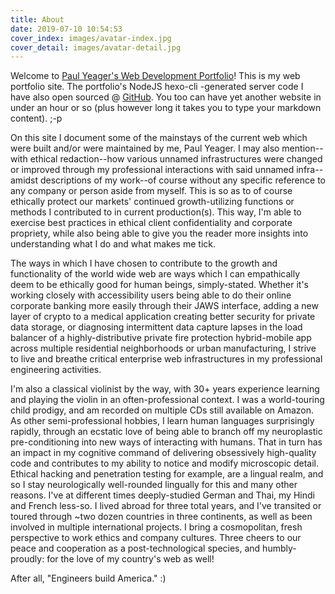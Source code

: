 ```yaml
---
title: About
date: 2019-07-10 10:54:53
cover_index: images/avatar-index.jpg
cover_detail: images/avatar-detail.jpg
---
```


Welcome to [Paul Yeager's Web Development Portfolio](http://paulyeager.net)! This is my web portfolio site. The portfolio's NodeJS hexo-cli -generated server code I have also open sourced @ [GitHub](https://github.com/violinmoksha/weblog). You too can have yet another website in under an hour or so (plus however long it takes you to type your markdown content). ;-p

On this site I document some of the mainstays of the current web which were built and/or were maintained by me, Paul Yeager. I may also mention--with ethical redaction--how various unnamed infrastructures were changed or improved through my professional interactions with said unnamed infra--amidst descriptions of my work--of course without any specific reference to any company or person aside from myself. This is so as to of course ethically protect our markets' continued growth-utilizing functions or methods I contributed to in current production(s). This way, I'm able to exercise best practices in ethical client confidentiality and corporate propriety, while also being able to give you the reader more insights into understanding what I do and what makes me tick.

The ways in which I have chosen to contribute to the growth and functionality of the world wide web are ways which I can empathically deem to be ethically good for human beings, simply-stated. Whether it's working closely with accessibility users being able to do their online corporate banking more easily through their JAWS interface, adding a new layer of crypto to a medical application creating better security for private data storage, or diagnosing intermittent data capture lapses in the load balancer of a highly-distributive private fire protection hybrid-mobile app across multiple residential neighborhoods or urban manufacturing, I strive to live and breathe critical enterprise web infrastructures in my professional engineering activities.

I'm also a classical violinist by the way, with 30+ years experience learning and playing the violin in an often-professional context. I was a world-touring child prodigy, and am recorded on multiple CDs still available on Amazon. As other semi-professional hobbies, I learn human languages surprisingly rapidly, through an ecstatic love of being able to branch off my neuroplastic pre-conditioning into new ways of interacting with humans. That in turn has an impact in my cognitive command of delivering obsessively high-quality code and contributes to my ability to notice and modify microscopic detail. Ethical hacking and penetration testing for example, are a lingual realm, and so I stay neurologically well-rounded lingually for this and many other reasons. I've at different times deeply-studied German and Thai, my Hindi and French less-so. I lived abroad for three total years, and I've transited or toured through ~two dozen countries in three continents, as well as been involved in multiple international projects. I bring a cosmopolitan, fresh perspective to work ethics and company cultures. Three cheers to our peace and cooperation as a post-technological species, and humbly-proudly: for the love of my country's web as well!

After all, "Engineers build America." :)

